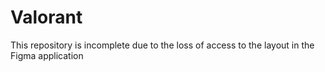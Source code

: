 # Valorant
This repository is incomplete due to the loss of access to the layout in the Figma application
